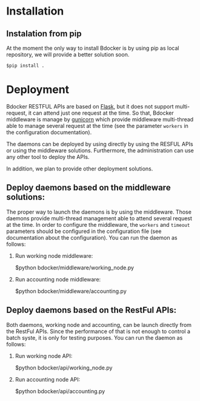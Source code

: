 # Installation

## Instalation from pip

At the moment the only way to install Bdocker is by using pip as local repository, we will provide a better
solution soon.

    $pip install .
    
# Deployment

Bdocker RESTFUL APIs are based on [Flask](flask.pocoo.org), but it does not support multi-request, it can attend
just one request at the time. So that, Bdocker middleware is manage by [gunicorn](http://gunicorn.org/)
which provide middleware multi-thread able to manage several request at the time (see the parameter ``workers``
 in the configuration documentation).

The daemons can be deployed by using directly by using the RESFUL APIs or using the middleware solutions. Furthermore,
the administration can use any other tool to deploy the APIs.

In addition, we plan to provide other deployment solutions.


## Deploy daemons based on the middleware solutions:

The proper way to launch the daemons is by using the middleware. Those daemons provide multi-thread management able to
attend several request at the time. In order to configure the middleware, the ``workers`` and ``timeout`` parameters should
be configured in the configuration file (see documentation about the configuration).
You can run the daemon as follows:

1. Run working node middleware:

    $python bdocker/middleware/working_node.py
    
2. Run accounting node middleware:

    $python bdocker/middleware/accounting.py


## Deploy daemons based on the RestFul APIs:
Both daemons, working node and accounting, can be launch directly from the RestFul APIs. Since the performance of
that is not enough to control a batch syste, it is only for testing purposes. You can run the daemon as follows:

1. Run working node API:

    $python bdocker/api/working_node.py
    
2. Run accounting node API:

    $python bdocker/api/accounting.py

